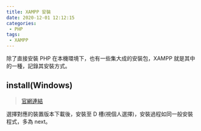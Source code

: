```yaml
---
title: XAMPP 安裝
date: 2020-12-01 12:12:15
categories: 
 - PHP
tags:
 - XAMPP
---
```

除了直接安裝 PHP 在本機環境下，也有一些集大成的安裝包，XAMPP 就是其中的一種，記錄其安裝方式。
<!--more-->
## install(Windows)
> [官網連結](https://www.apachefriends.org/zh_tw/index.html)

選擇對應的裝置版本下載後，安裝至 D 槽(視個人選擇)，安裝過程如同一般安裝程式，多為 next。